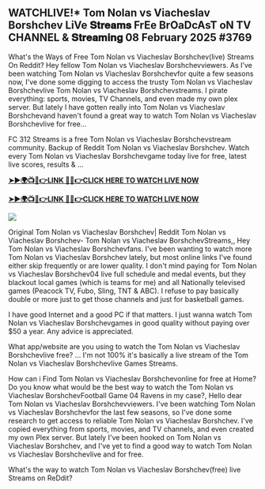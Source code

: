 ## WATCHLIVE!* Tom Nolan vs Viacheslav Borshchev LiVe 𝐒𝐭𝐫𝐞𝐚𝐦𝐬 FrEe BrOaDcAsT oN TV CHANNEL & 𝐒𝐭𝐫𝐞𝐚𝐦𝐢𝐧𝐠 08 February 2025 #3769

What's the Ways of Free Tom Nolan vs Viacheslav Borshchev(live) Streams On Reddit? Hey fellow Tom Nolan vs Viacheslav Borshchevviewers. As I’ve been watching Tom Nolan vs Viacheslav Borshchevfor quite a few seasons now, I've done some digging to access the trusty Tom Nolan vs Viacheslav Borshchevlive Tom Nolan vs Viacheslav Borshchevstreams. I pirate everything: sports, movies, TV Channels, and even made my own plex server. But lately I have gotten really into Tom Nolan vs Viacheslav Borshchevand haven't found a great way to watch Tom Nolan vs Viacheslav Borshchevlive for free...

FC 312 Streams is a free Tom Nolan vs Viacheslav Borshchevstream community. Backup of Reddit Tom Nolan vs Viacheslav Borshchev. Watch every Tom Nolan vs Viacheslav Borshchevgame today live for free, latest live scores, results & ...

 **[➤►🌍📺📱👉LINK 🔴✅👉CLICK HERE TO WATCH LIVE NOW](https://asho-paad-khao.blogspot.com/2025/02/uf.html)**

**[➤►🌍📺📱👉LINK 🔴✅👉CLICK HERE TO WATCH LIVE NOW](https://asho-paad-khao.blogspot.com/2025/02/uf.html)**

[![](https://blogger.googleusercontent.com/img/b/R29vZ2xl/AVvXsEhPny_OcYwXNkoBv2GQS7pdU8zWexW1VOdQ00RvjBySHV-GOUMqWZMYlbJ9_ZesDjY7BIETpQ2E1DMCxGBPyeQdh1O8NvNKACAa6RXHuc-G55Zcd-Ie1FI3PxSwA-jS2U8_hGP5Eo3jhchJKpcjTJR-GnapCXmL3McY3Q9yVtiVFbkNW9bHDVuQ5UZp8Ig/w524-h295/UFC%20Main.gif)](https://asho-paad-khao.blogspot.com/2025/02/uf.html)

Original Tom Nolan vs Viacheslav Borshchev| Reddit Tom Nolan vs Viacheslav Borshchev- Tom Nolan vs Viacheslav BorshchevStreams,, Hey Tom Nolan vs Viacheslav Borshchevfans. I've been wanting to watch more Tom Nolan vs Viacheslav Borshchev lately, but most online links I've found either skip frequently or are lower quality. I don't mind paying for Tom Nolan vs Viacheslav Borshchev04 live full schedule and medal events, but they blackout local games (which is teams for me) and all Nationally televised games (Peacock TV, Fubo, Sling, TNT & ABC). I refuse to pay basically double or more just to get those channels and just for basketball games.

I have good Internet and a good PC if that matters. I just wanna watch Tom Nolan vs Viacheslav Borshchevgames in good quality without paying over $50 a year. Any advice is appreciated.

What app/website are you using to watch the Tom Nolan vs Viacheslav Borshchevlive free? ... I'm not 100% it's basically a live stream of the Tom Nolan vs Viacheslav Borshchevlive Games Streams.

How can i Find Tom Nolan vs Viacheslav Borshchevonline for free at Home? Do you know what would be the best way to watch the Tom Nolan vs Viacheslav BorshchevFootball Game 04 Ravens in my case?, Hello dear Tom Nolan vs Viacheslav Borshchevviewers. I've been watching Tom Nolan vs Viacheslav Borshchevfor the last few seasons, so I've done some research to get access to reliable Tom Nolan vs Viacheslav Borshchev. I've copied everything from sports, movies, and TV channels, and even created my own Plex server. But lately I've been hooked on Tom Nolan vs Viacheslav Borshchev, and I've yet to find a good way to watch Tom Nolan vs Viacheslav Borshchevlive and for free.

What's the way to watch Tom Nolan vs Viacheslav Borshchev(free) live Streams on ReDdit?
